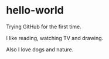 # hello-world
Trying GitHub for the first time.

I like reading, watching TV and drawing. 

Also I love dogs and nature.
